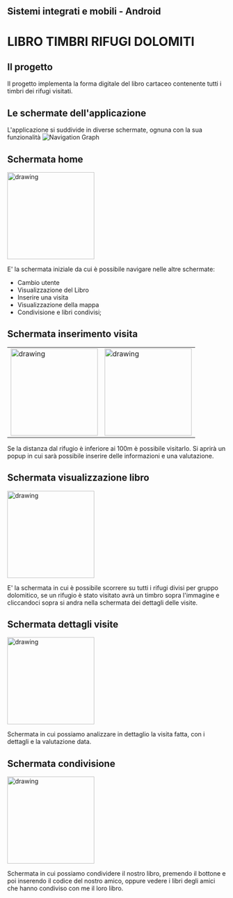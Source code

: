 ## Sistemi integrati e mobili - Android

# LIBRO TIMBRI RIFUGI DOLOMITI

## Il progetto

Il progetto implementa la forma digitale del libro cartaceo contenente tutti i timbri dei rifugi
visitati.

## Le schermate dell'applicazione

L'applicazione si suddivide in diverse schermate, ognuna con la sua funzionalità
<img src="https://drive.google.com/uc?id=18eP7ZXQknf0bjiBkyYqhuBe2zS780YtO" alt="Navigation Graph" heigth="200"/>

## Schermata home

<img src="https://drive.google.com/uc?id=1yyoxxtC8B4jM3NcoLypHvugIAGOI8p90" alt="drawing" width="200"/>

E' la schermata iniziale da cui è possibile navigare nelle altre schermate:

- Cambio utente
- Visualizzazione del Libro
- Inserire una visita
- Visualizzazione della mappa
- Condivisione e libri condivisi;

## Schermata inserimento visita
|||
|---|---|
|<img src="https://drive.google.com/uc?id=1Ut0DYzbL9zVfr7ivJNmkS0TLveuU6CCI" alt="drawing" width="200"/>|<img src="https://drive.google.com/uc?id=1uUqgeH590sbp-q5E57ahe9s-YCapGOXi" alt="drawing" width="200"/>|

Se la distanza dal rifugio è inferiore ai 100m è possibile visitarlo. Si aprirà un popup in cui sarà
possibile inserire delle informazioni e una valutazione.

## Schermata visualizzazione libro

 <img src="https://drive.google.com/uc?id=1A0g4JzBh8P7MDRB3LkIFeBxEUSLPA4lo" alt="drawing" width="200"/>

E' la schermata in cui è possibile scorrere su tutti i rifugi divisi per gruppo dolomitico, se un
rifugio è stato visitato avrà un timbro sopra l'immagine e cliccandoci sopra si andra nella
schermata dei dettagli delle visite.

## Schermata dettagli visite</h4>

<img src="https://drive.google.com/uc?id=1mA5VmRxDL0hwAWgt-pW3W5B1ij_Br19S" alt="drawing" width="200"/>

Schermata in cui possiamo analizzare in dettaglio la visita fatta, con i dettagli e la valutazione
data.

## Schermata condivisione</h4>

<img src="https://drive.google.com/uc?id=1ZoeUfE-6rrsBZXc7HiGiAblAzNuyE8Bt" alt="drawing" width="200"/>

Schermata in cui possiamo condividere il nostro libro, premendo il bottone e poi inserendo il codice
del nostro amico, oppure vedere i libri degli amici che hanno condiviso con me il loro libro.